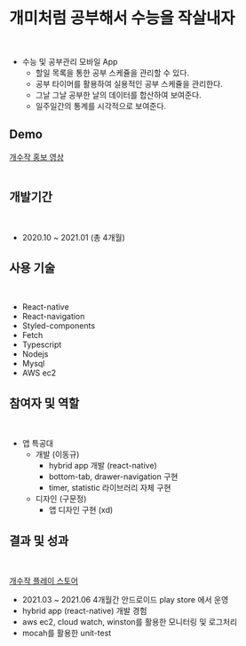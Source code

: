 # 개미처럼 공부해서 수능을 작살내자
</br>

- 수능 및 공부관리 모바일 App
    - 할일 목록을 통한 공부 스케쥴을 관리할 수 있다.
    - 공부 타이머를 활용하여 실용적인 공부 스케쥴을 관리한다.
    - 그날 그날 공부한 날의 데이터를 합산하여 보여준다.
    - 일주일간의 통계를 시각적으로 보여준다.

## Demo
<div><a href="https://www.youtube.com/watch?v=2_A4unWW8Ig&t=1s"> 개수작 홍보 영상</a></div>

</br>

## 개발기간
</br>

- 2020.10 ~ 2021.01 (총 4개월)

## 사용 기술
</br>

- React-native
- React-navigation
- Styled-components
- Fetch
- Typescript
- Nodejs
- Mysql
- AWS ec2

## 참여자 및 역할
</br>

- 앱 특공대
    - 개발 (이동규)
        - hybrid app 개발 (react-native)
        - bottom-tab, drawer-navigation 구현
        - timer, statistic 라이브러리 자체 구현
    - 디자인 (구문정)
        - 앱 디자인 구현 (xd)

## 결과 및 성과
</br>

<a href="https://play.google.com/store/apps/details?id=com.study_ant"> 개수작 플레이 스토어</a>
- 2021.03 ~ 2021.06 4개월간 안드로이드 play store 에서 운영 
- hybrid app (react-native) 개발 경험
- aws ec2, cloud watch, winston를 활용한 모니터링 및 로그처리
- mocah를 활용한 unit-test
